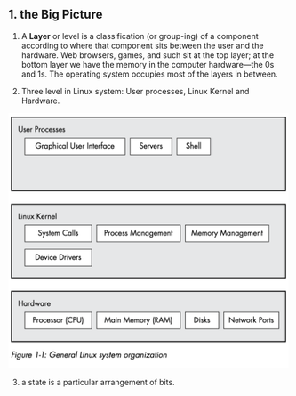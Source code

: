 ## 1. the Big Picture



1. A **Layer** or level is a classification (or group-ing) of a component according to where that component sits between the user and the hardware. Web browsers, games, and such sit at the top layer; at the bottom layer we have the memory in the computer hardware—the 0s and 1s. The operating system occupies most of the layers in between.

2. Three level in Linux system: User processes, Linux Kernel and Hardware.

![figure1.1](/chapter_1/figure1-1.png)

3. a state is a particular arrangement of bits.